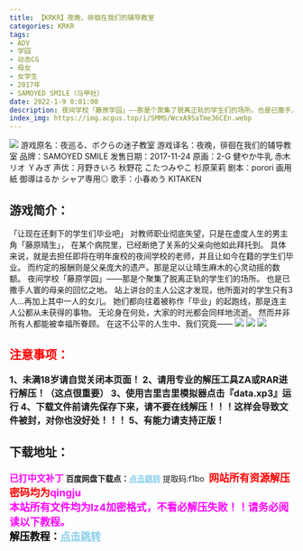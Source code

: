 ```yaml
---
title: 【KRKR】夜晚，徘徊在我们的辅导教室
categories: KRKR
tags:
- ADV
- 学园
- 动态CG
- 母女
- 女学生
- 2017年
- SAMOYED SMILE（马甲社）
date: 2022-1-9 0:01:00
description: 夜间学校「藤原学园」——那是个聚集了脱离正轨的学生们的场所。也是已撒手人寰的母亲的回忆之地。站上讲台的主人公这才发现，他所面对的学生只有3人…再加上其中一人的女儿。
index_img: https://img.acgus.top/i/SMMS/WcxA9SaTme36CEn.webp
---
```

![](https://img.acgus.top/i/SMMS/WcxA9SaTme36CEn.webp)
游戏原名：夜巡る、ボクらの迷子教室
游戏译名：夜晚，徘徊在我们的辅导教室
品牌：SAMOYED SMILE
发售日期：2017-11-24
原画：2-G 健やか牛乳 赤木リオ Ｙみぎ
声优：月野きいろ 秋野花 こたつみやこ 杉原茉莉
剧本：porori 画用紙 御導はるか シャア専用◎
歌手：小春めう KITAKEN

## 游戏简介：
「让现在还剩下的学生们毕业吧」
对教师职业彻底失望，只是在虚度人生的男主角「藤原晴生」，
在某个病院里，已经断绝了关系的父亲向他如此拜托到。
具体来说，就是去担任即将在明年废校的夜间学校的老师，并且让如今在籍的学生们毕业。
而约定的报酬则是父亲庞大的遗产。那是足以让晴生麻木的心灵动摇的数额。
夜间学校「藤原学园」——那是个聚集了脱离正轨的学生们的场所。
也是已撒手人寰的母亲的回忆之地。
站上讲台的主人公这才发现，他所面对的学生只有3人…再加上其中一人的女儿。
她们都向往着被称作「毕业」的起跑线，那是连主人公都从未获得的事物。
无论身在何处，大家的时光都会同样地流逝。
然而并非所有人都能被幸福所眷顾。
在这不公平的人生中、我们究竟——
![](https://img.acgus.top/i/SMMS/SfdOt7GvH2r8bEQ.webp)
![](https://img.acgus.top/i/SMMS/FwPAsuQatjh3zp8.webp)
![](https://img.acgus.top/i/SMMS/S93ugXR8VyEmpxC.webp)






## <font color=#FF0000 >注意事项：</font>
<font size=3><b>1、未满18岁请自觉关闭本页面！
2、请用专业的解压工具ZA或RAR进行解压！（这点很重要）
3、使用吉里吉里模拟器点击『data.xp3』运行
4、下载文件前请先保存下来，请不要在线解压！！！这样会导致文件被封，对你也没好处！！！
5、有能力请支持正版！</b></font>

## 下载地址：
<font color=#FF00FF size=3><b>已打中文补丁</b></font>
<b>百度网盘下载点：</b><a href="https://pan.baidu.com/s/1eX-71Gj2E4RMUuVFrkLN5g?pwd=f1bo" style="color: #87CEEB;"><b>点击跳转</b></a> 提取码:f1bo
<a style="padding: 0" href="https://post.qingju.org/AD/"><img style="max-width:100%" src="https://img.acgus.top/i/2024/07/478f689b8021d8d499ab43d21acf137a.gif" alt=""></a>
<b><font color=#FF0000 size=4>网站所有资源解压密码均为</b></font><b><font color=#FF00FF size=4>qingju</font><font color=#FF0000 ></font></b><br><b><font color=#FF00FF size=4>本站所有文件均为lz4加密格式，不看必解压失败！！请务必阅读以下教程。</b></font><br><b><font color=#000 size=4>解压教程：</b><a href="https://post.qingju.org/tutorial/000/" style="color: #87CEEB;"><b>点击跳转</b></a>